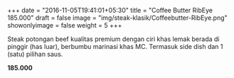 +++
date = "2016-11-05T19:41:01+05:30"
title = "Coffee Butter RibEye 185.000"
draft = false
image = "img/steak-klasik/Coffeebutter-RibEye.png"
showonlyimage = false
weight = 5
+++

Steak potongan beef kualitas premium dengan ciri khas lemak berada di pinggir (has luar), berbumbu marinasi khas MC. 
Termasuk side dish dan 1 (satu) pilihan saus.

**185.000**